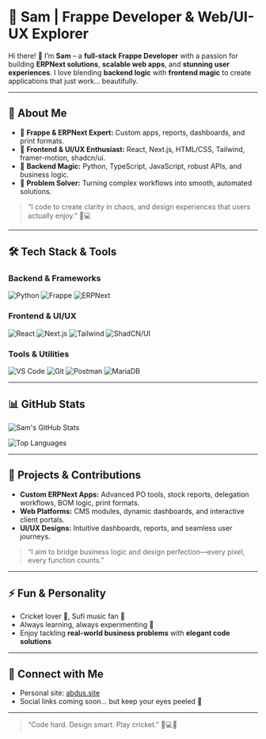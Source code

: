 # 🎯 Sam | Frappe Developer & Web/UI-UX Explorer

Hi there! 👋 I’m **Sam** – a **full-stack Frappe Developer** with a passion for building **ERPNext solutions**, **scalable web apps**, and **stunning user experiences**. I love blending **backend logic** with **frontend magic** to create applications that just work… beautifully.  

---

## 🚀 About Me
- 🔹 **Frappe & ERPNext Expert:** Custom apps, reports, dashboards, and print formats.  
- 🔹 **Frontend & UI/UX Enthusiast:** React, Next.js, HTML/CSS, Tailwind, framer-motion, shadcn/ui.  
- 🔹 **Backend Magic:** Python, TypeScript, JavaScript, robust APIs, and business logic.  
- 🔹 **Problem Solver:** Turning complex workflows into smooth, automated solutions.  

> “I code to create clarity in chaos, and design experiences that users actually enjoy.” 🎨💻  

---

## 🛠️ Tech Stack & Tools
### Backend & Frameworks
![Python](https://img.shields.io/badge/Python-3776AB?style=for-the-badge&logo=python&logoColor=white)
![Frappe](https://img.shields.io/badge/Frappe-FF6F61?style=for-the-badge&logo=frappe&logoColor=white)
![ERPNext](https://img.shields.io/badge/ERPNext-FF0000?style=for-the-badge&logo=erpnext&logoColor=white)

### Frontend & UI/UX
![React](https://img.shields.io/badge/React-61DAFB?style=for-the-badge&logo=react&logoColor=black)
![Next.js](https://img.shields.io/badge/Next.js-000000?style=for-the-badge&logo=nextdotjs&logoColor=white)
![Tailwind](https://img.shields.io/badge/Tailwind-06B6D4?style=for-the-badge&logo=tailwind-css&logoColor=white)
![ShadCN/UI](https://img.shields.io/badge/ShadCN/UI-7B61FF?style=for-the-badge&logo=framer&logoColor=white)

### Tools & Utilities
![VS Code](https://img.shields.io/badge/VS%20Code-007ACC?style=for-the-badge&logo=visualstudiocode&logoColor=white)
![Git](https://img.shields.io/badge/Git-F05032?style=for-the-badge&logo=git&logoColor=white)
![Postman](https://img.shields.io/badge/Postman-FF6C37?style=for-the-badge&logo=postman&logoColor=white)
![MariaDB](https://img.shields.io/badge/MariaDB-003545?style=for-the-badge&logo=mariadb&logoColor=white)

---

## 📊 GitHub Stats
![Sam's GitHub Stats](https://github-readme-stats.vercel.app/api?username=devv-5&show_icons=true&theme=radical&count_private=true&hide=contribs,prs)

![Top Languages](https://github-readme-stats.vercel.app/api/top-langs/?username=devv-5&layout=compact&theme=radical)

---

## 🌟 Projects & Contributions
- **Custom ERPNext Apps:** Advanced PO tools, stock reports, delegation workflows, BOM logic, print formats.  
- **Web Platforms:** CMS modules, dynamic dashboards, and interactive client portals.  
- **UI/UX Designs:** Intuitive dashboards, reports, and seamless user journeys.  

> “I aim to bridge business logic and design perfection—every pixel, every function counts.”  

---

## ⚡ Fun & Personality
- Cricket lover 🏏, Sufi music fan 🎵  
- Always learning, always experimenting 🔬  
- Enjoy tackling **real-world business problems** with **elegant code solutions**  

---

## 🔗 Connect with Me
- Personal site: [abdus.site](https://abdus.site)  
- Social links coming soon… but keep your eyes peeled 👀  

---

> “Code hard. Design smart. Play cricket.” 🏏💻🎨
